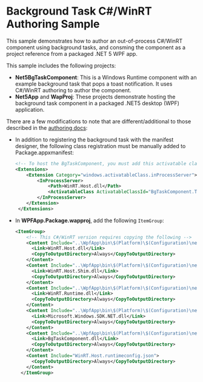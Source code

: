 # Background Task C#/WinRT Authoring Sample

This sample demonstrates how to author an out-of-process C#/WinRT component using background tasks, and consming the component as a project reference from a packaged .NET 5 WPF app.

This sample includes the following projects:

- **Net5BgTaskComponent**: This is a Windows Runtime component with an example background task that pops a toast notification. It uses C#/WinRT authoring to author the component.
- **Net5App** and **WapProj**: These projects demonstrate hosting the background task component in a packaged .NET5 desktop (WPF) application. 

There are a few modifications to note that are different/additional to those described in the [authoring docs](https://github.com/microsoft/CsWinRT/blob/master/docs/authoring.md):

- In addition to registering the background task with the manifest designer, the following class registration must be manually added to Package.appxmanifest:
  ```xml
  <!-- To host the BgTaskComponent, you must add this activatable class entry -->
  <Extensions>
      <Extension Category="windows.activatableClass.inProcessServer">
          <InProcessServer>
              <Path>WinRT.Host.dll</Path>
              <ActivatableClass ActivatableClassId="BgTaskComponent.ToastBgTask" ThreadingModel="both" />
          </InProcessServer>
      </Extension>
   </Extensions>
   ```
- In **WPFApp.Package.wapproj**, add the following `ItemGroup`:

  ```xml
  <ItemGroup>
      <!-- This C#/WinRT version requires copying the following -->
      <Content Include="..\WpfApp\bin\$(Platform)\$(Configuration)\net5.0-windows10.0.19041.0\runtimes\win-x64\native\WinRT.Host.dll">
        <Link>WinRT.Host.dll</Link>
        <CopyToOutputDirectory>Always</CopyToOutputDirectory>
      </Content>
      <Content Include="..\WpfApp\bin\$(Platform)\$(Configuration)\net5.0-windows10.0.19041.0\WinRT.Host.Shim.dll">
        <Link>WinRT.Host.Shim.dll</Link>
        <CopyToOutputDirectory>Always</CopyToOutputDirectory>
      </Content>
      <Content Include="..\WpfApp\bin\$(Platform)\$(Configuration)\net5.0-windows10.0.19041.0\WinRT.Runtime.dll">
        <Link>WinRT.Runtime.dll</Link>
        <CopyToOutputDirectory>Always</CopyToOutputDirectory>
      </Content>
      <Content Include="..\WpfApp\bin\$(Platform)\$(Configuration)\net5.0-windows10.0.19041.0\Microsoft.Windows.SDK.NET.dll">
        <Link>Microsoft.Windows.SDK.NET.dll</Link>
        <CopyToOutputDirectory>Always</CopyToOutputDirectory>
      </Content>
      <Content Include="..\WpfApp\bin\$(Platform)\$(Configuration)\net5.0-windows10.0.19041.0\BgTaskComponent.dll">
        <Link>BgTaskComponent.dll</Link>
        <CopyToOutputDirectory>Always</CopyToOutputDirectory>
      </Content>
      <Content Include="WinRT.Host.runtimeconfig.json">
        <CopyToOutputDirectory>Always</CopyToOutputDirectory>
      </Content>
    </ItemGroup>
    ```
  
  
